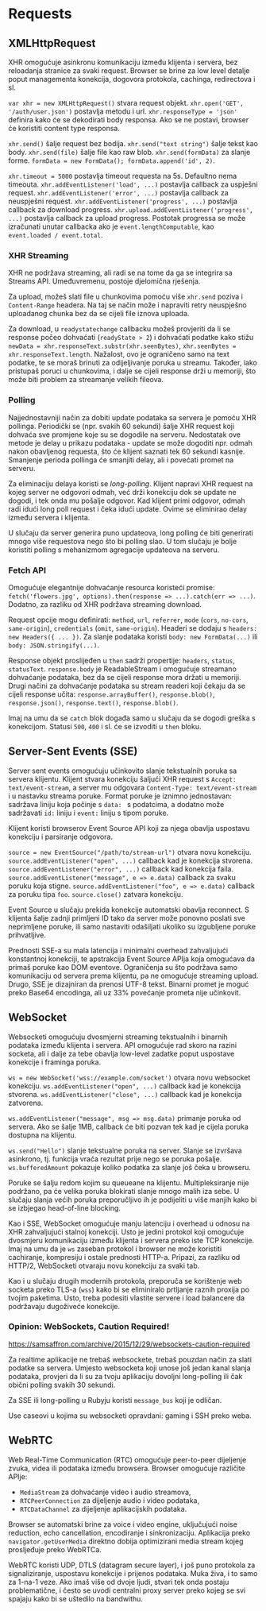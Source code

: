 # Requests

## XMLHttpRequest

XHR omogućuje asinkronu komunikaciju između klijenta i servera, bez reloadanja stranice za svaki request. Browser se brine za low level detalje poput managementa konekcija, dogovora protokola, cachinga, redirectova i sl.

`var xhr = new XMLHttpRequest()` stvara request objekt.
`xhr.open('GET', '/auth/user.json')` postavlja metodu i url.
`xhr.responseType = 'json'` definira kako će se dekodirati body responsa. Ako se ne postavi, browser će koristiti content type responsa.

`xhr.send()` šalje request bez bodija.
`xhr.send("text string")` šalje tekst kao body.
`xhr.send(file)` šalje file kao raw blob.
`xhr.send(formData)` za slanje forme. `formData = new FormData(); formData.append('id', 2)`.

`xhr.timeout = 5000` postavlja timeout requesta na 5s. Defaultno nema timeouta.
`xhr.addEventListener('load', ...)` postavlja callback za uspješni request.
`xhr.addEventListener('error', ...)` postavlja callback za neuspješni request.
`xhr.addEventListener('progress', ...)` postavlja callback za download progress.
`xhr.upload.addEventListener('progress', ...)` postavlja callback za upload progress.
Postotak progressa se može izračunati unutar callbacka ako je `event.lengthComputable`, kao `event.loaded / event.total`.

### XHR Streaming

XHR ne podržava streaming, ali radi se na tome da ga se integrira sa Streams API. Umeđuvremenu, postoje djelomična rješenja.

Za upload, možeš slati file u chunkovima pomoću više `xhr.send` poziva i `Content-Range` headera. Na taj se način može i napraviti retry neuspješno uploadanog chunka bez da se cijeli file iznova uploada.

Za download, u `readystatechange` callbacku možeš provjeriti da li se response počeo dohvaćati (`readyState > 2`) i dohvaćati podatke kako stižu `newData = xhr.responseText.substr(xhr.seenBytes)`, `xhr.seenBytes = xhr.responseText.length`. Nažalost, ovo je ograničeno samo na text podatke, te se moraš brinuti za odijeljivanje poruka u streamu. Također, iako pristupaš poruci u chunkovima, i dalje se cijeli response drži u memoriji, što može biti problem za streamanje velikih fileova.

### Polling

Najjednostavniji način za dobiti update podataka sa servera je pomoću XHR pollinga. Periodički se (npr. svakih 60 sekundi) šalje XHR request koji dohvaća sve promjene koje su se dogodile na serveru. Nedostatak ove metode je  delay u prikazu podataka - update se može dogoditi npr. odmah nakon obavljenog requesta, što će klijent saznati tek 60 sekundi kasnije. Smanjenje perioda pollinga će smanjiti delay, ali i povećati promet na serveru.

Za eliminaciju delaya koristi se *long-polling*. Klijent napravi XHR request na kojeg server ne odgovori odmah, već drži konekciju dok se update ne dogodi, i tek onda mu pošalje odgovor. Kad klijent primi odgovor, odmah radi idući long poll request i čeka idući update. Ovime se eliminirao delay između servera i klijenta.

U slučaju da server generira puno updateova, long polling će biti generirati mnogo više requestova nego što bi polling slao. U tom slučaju je bolje koristiti polling s mehanizmom agregacije updateova na serveru.

### Fetch API

Omogućuje elegantnije dohvaćanje resourca koristeći promise: `fetch('flowers.jpg', options).then(response => ...).catch(err => ...)`. Dodatno, za razliku od XHR podržava streaming download.

Request opcije mogu definirati: `method`, `url`, `referrer`, `mode` (`cors`, `no-cors`, `same-origin`), `credentials` (`omit`, `same-origin`). Headeri se dodaju s `headers: new Headers({ ... })`. Za slanje podataka koristi `body: new FormData(...)` ili `body: JSON.stringify(...)`.

Response objekt proslijeđen u `then` sadrži propertije: `headers`, `status`, `statusText`. `response.body` je ReadableStream i omogućuje streamano dohvaćanje podataka, bez da se cijeli response mora držati u memoriji. Drugi načini za dohvaćanje podataka su stream readeri koji čekaju da se cijeli response učita: `response.arrayBuffer()`, `response.blob()`, `response.json()`, `response.text()`, `response.blob()`.

Imaj na umu da se `catch` blok događa samo u slučaju da se dogodi greška s konekcijom. Statusi `500`, `400` i sl. će se izvoditi u `then` bloku.

## Server-Sent Events (SSE)

Server sent events omogućuju učinkovito slanje tekstualnih poruka sa servera klijentu. Klijent stvara konekciju šaljući XHR request s `Accept: text/event-stream`, a server mu odgovara `Content-Type: text/event-stream` i u nastavku streama poruke. Format poruke je iznimno jednostavan: sadržava liniju koja počinje s `data: ` s podatcima, a dodatno može sadržavati `id:` liniju i `event:` liniju s tipom poruke.

Klijent koristi browserov Event Source API koji za njega obavlja uspostavu konekciju i parsiranje odgovora.

`source = new EventSource("/path/to/stream-url")` otvara novu konekciju.
`source.addEventListener("open", ...)` callback kad je konekcija stvorena.
`source.addEventListener("error", ...)` callback kad konekcija faila.
`source.addEventListener("message", e => e.data)` callback za svaku poruku koja stigne.
`source.addEventListener("foo", e => e.data)` callback za poruku tipa `foo`.
`source.close()` zatvara konekciju.

Event Source u slučaju prekida konekcije automatski obavlja reconnect. S klijenta šalje zadnji primljeni ID tako da server može ponovno poslati sve neprimljene poruke, ili samo nastaviti odašiljati ukoliko su izgubljene poruke prihvatljive.

Prednosti SSE-a su mala latencija i minimalni overhead zahvaljujući konstantnoj konekciji, te apstrakcija Event Source APIja koja omogućava da primaš poruke kao DOM eventove. Ograničenja su što podržava samo komunikaciju od servera prema klijentu, pa ne omogućuje streaming upload. Drugo, SSE je dizajniran da prenosi UTF-8 tekst. Binarni promet je moguć preko Base64 encodinga, ali uz 33% povećanje prometa nije učinkovit.

## WebSocket

Websocketi omogućuju dvosmjerni streaming tekstualnih i binarnih podataka između klijenta i servera. API omogućuje rad skoro na razini socketa, ali i dalje za tebe obavlja low-level zadatke poput uspostave konekcije i framinga poruka.

`ws = new WebSocket('wss://example.com/socket')` otvara novu websocket konekciju.
`ws.addEventListener("open", ...)` callback kad je konekcija stvorena.
`ws.addEventListener("close", ...)` callback kad je konekcija zatvorena.

`ws.addEventListener("message", msg => msg.data)` primanje poruka od servera. Ako se šalje 1MB, callback će biti pozvan tek kad je cijela poruka dostupna na klijentu.

`ws.send("Hello")` slanje tekstualne poruka na server. Slanje se izvršava asinkrono, tj. funkcija vraća rezultat prije nego se poruka pošalje. `ws.bufferedAmount` pokazuje koliko podatka za slanje još čeka u browseru.

Poruke se šalju redom kojim su queueane na klijentu. Multipleksiranje nije podržano, pa će velika poruka blokirati slanje mnogo malih iza sebe. U slučaju slanja većih poruka preporučljivo ih je podijeliti u više manjih kako bi se izbjegao head-of-line blocking.

Kao i SSE, WebSocket omogućuje manju latenciju i overhead u odnosu na XHR zahvaljujući stalnoj konekciji. Usto je jedini protokol koji omogućuje dvosmjeru komunikaciju između klijenta i servera preko iste TCP konekcije. Imaj na umu da je `ws` zaseban protokol i browser ne može koristiti cachiranje, kompresiju i ostale prednosti HTTP-a. Pripazi, za razliku od HTTP/2, WebSocketi otvaraju novu konekciju za svaki tab.

Kao i u slučaju drugih modernih protokola, preporuča se korištenje web socketa preko TLS-a (`wss`) kako bi se eliminiralo prtljanje raznih proxija po tvojim paketima. Usto, treba podesiti vlastite servere i load balancere da podržavaju dugoživeće konekcije.

### Opinion: WebSockets, Caution Required!

https://samsaffron.com/archive/2015/12/29/websockets-caution-required

Za realtime aplikacije ne trebaš websockete, trebaš pouzdan način za slati podatke sa servera. Umjesto websocketa koji unose još jedan kanal slanja podataka, provjeri da li su za tvoju aplikaciju dovoljni long-polling ili čak obični polling svakih 30 sekundi.

Za SSE ili long-polling u Rubyju koristi `message_bus` koji je odličan.

Use caseovi u kojima su websocketi opravdani: gaming i SSH preko weba.

## WebRTC

Web Real-Time Communication (RTC) omogućuje peer-to-peer dijeljenje zvuka, videa ili podataka između browsera. Browser omogućuje različite APIje:
* `MediaStream` za dohvaćanje video i audio streamova,
* `RTCPeerConnection` za dijeljenje audio i video podataka,
* `RTCDataChannel` za dijeljenje aplikacijskih podataka.

Browser se automatski brine za voice i video engine, uključujući noise reduction, echo cancellation, encodiranje i sinkronizaciju. Aplikacija preko `navigator.getUserMedia` direktno dobija optimizirani media stream kojeg prosljeđuje preko WebRTCa.

WebRTC koristi UDP, DTLS (datagram secure layer), i još puno protokola za signaliziranje, uspostavu konekcije i prijenos podataka. Muka živa, i to samo za 1-na-1 veze. Ako imaš više od dvoje ljudi, stvari tek onda postaju problematične, i često se uvodi centralni proxy server preko kojeg se svi spajaju kako bi se uštedilo na bandwithu.

